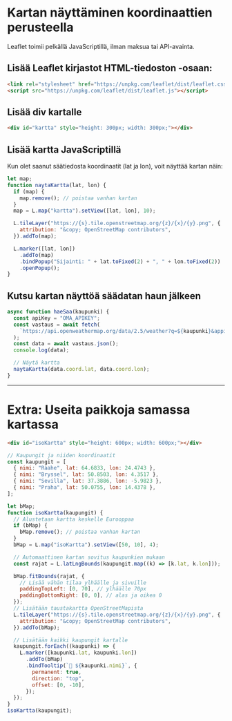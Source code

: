 # Kartan näyttäminen koordinaattien perusteella

Leaflet toimii pelkällä JavaScriptillä, ilman maksua tai API-avainta.

## Lisää Leaflet kirjastot HTML-tiedoston <head>-osaan:

```html
<link rel="stylesheet" href="https://unpkg.com/leaflet/dist/leaflet.css" />
<script src="https://unpkg.com/leaflet/dist/leaflet.js"></script>
```

## Lisää div kartalle

```html
<div id="kartta" style="height: 300px; width: 300px;"></div>
```

## Lisää kartta JavaScriptillä

Kun olet saanut säätiedosta koordinaatit (lat ja lon), voit näyttää kartan näin:

```javascript
let map;
function naytaKartta(lat, lon) {
  if (map) {
    map.remove(); // poistaa vanhan kartan
  }
  map = L.map("kartta").setView([lat, lon], 10);

  L.tileLayer("https://{s}.tile.openstreetmap.org/{z}/{x}/{y}.png", {
    attribution: "&copy; OpenStreetMap contributors",
  }).addTo(map);

  L.marker([lat, lon])
    .addTo(map)
    .bindPopup("Sijainti: " + lat.toFixed(2) + ", " + lon.toFixed(2))
    .openPopup();
}
```

## Kutsu kartan näyttöä säädatan haun jälkeen

```javascript
async function haeSaa(kaupunki) {
  const apiKey = "OMA_APIKEY";
  const vastaus = await fetch(
    `https://api.openweathermap.org/data/2.5/weather?q=${kaupunki}&appid=${apiKey}&units=metric`
  );
  const data = await vastaus.json();
  console.log(data);

  // Näytä kartta
  naytaKartta(data.coord.lat, data.coord.lon);
}
```

---

# Extra: Useita paikkoja samassa kartassa

```html
<div id="isoKartta" style="height: 600px; width: 600px;"></div>
```

```javascript
// Kaupungit ja niiden koordinaatit
const kaupungit = [
  { nimi: "Raahe", lat: 64.6833, lon: 24.4743 },
  { nimi: "Bryssel", lat: 50.8503, lon: 4.3517 },
  { nimi: "Sevilla", lat: 37.3886, lon: -5.9823 },
  { nimi: "Praha", lat: 50.0755, lon: 14.4378 },
];

let bMap;
function isoKartta(kaupungit) {
  // Alustetaan kartta keskelle Eurooppaa
  if (bMap) {
    bMap.remove(); // poistaa vanhan kartan
  }
  bMap = L.map("isoKartta").setView([50, 10], 4);

  // Automaattinen kartan sovitus kaupunkien mukaan
  const rajat = L.latLngBounds(kaupungit.map((k) => [k.lat, k.lon]));

  bMap.fitBounds(rajat, {
    // Lisää vähän tilaa ylhäälle ja sivuille
    paddingTopLeft: [0, 70], // ylhäälle 70px
    paddingBottomRight: [0, 0], // alas ja oikea 0
  });
  // Lisätään taustakartta OpenStreetMapista
  L.tileLayer("https://{s}.tile.openstreetmap.org/{z}/{x}/{y}.png", {
    attribution: "&copy; OpenStreetMap contributors",
  }).addTo(bMap);

  // Lisätään kaikki kaupungit kartalle
  kaupungit.forEach((kaupunki) => {
    L.marker([kaupunki.lat, kaupunki.lon])
      .addTo(bMap)
      .bindTooltip(`📍 ${kaupunki.nimi}`, {
        permanent: true,
        direction: "top",
        offset: [0, -10],
      });
  });
}
isoKartta(kaupungit);
```
